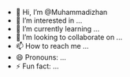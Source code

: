 
- 👋 Hi, I’m @Muhammadizhan
- 👀 I’m interested in ...
- 🌱 I’m currently learning ...
- 💞️ I’m looking to collaborate on ...
- 📫 How to reach me ...
- 😄 Pronouns: ...
- ⚡ Fun fact: ...

<!---
Muhammadizhan/Muhammadizhan is a ✨ special ✨ repository because its `README.md` (this file) appears on your GitHub profile.
You can click the Preview link to take a look at your changes.
--->
